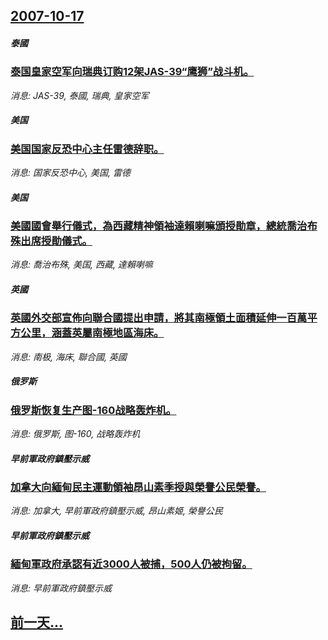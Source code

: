 ## [2007-10-17](/news/2007/10/17/index.md)

##### 泰國
### [泰国皇家空军向瑞典订购12架JAS-39“鹰狮”战斗机。](/news/2007/10/17/泰国皇家空军向瑞典订购12架JAS-39-鹰狮-战斗机.md)
_消息: JAS-39, 泰國, 瑞典, 皇家空军_

##### 美国
### [美国国家反恐中心主任雷德辞职。](/news/2007/10/17/美国国家反恐中心主任雷德辞职.md)
_消息: 国家反恐中心, 美国, 雷德_

##### 美国
### [美國國會舉行儀式，為西藏精神領袖達賴喇嘛頒授勛章，總統喬治布殊出席授勛儀式。](/news/2007/10/17/美國國會舉行儀式-為西藏精神領袖達賴喇嘛頒授勛章-總統喬治布殊出席授勛儀式.md)
_消息: 喬治布殊, 美国, 西藏, 達賴喇嘛_

##### 英國
### [英國外交部宣佈向聯合國提出申請，將其南極領土面積延伸一百萬平方公里，涵蓋英屬南極地區海床。](/news/2007/10/17/英國外交部宣佈向聯合國提出申請-將其南極領土面積延伸一百萬平方公里-涵蓋英屬南極地區海床.md)
_消息: 南极, 海床, 聯合國, 英國_

##### 俄罗斯
### [俄罗斯恢复生产图-160战略轰炸机。](/news/2007/10/17/俄罗斯恢复生产图-160战略轰炸机.md)
_消息: 俄罗斯, 图-160, 战略轰炸机_

##### 早前軍政府鎮壓示威
### [加拿大向緬甸民主運動領袖昂山素季授與榮譽公民榮譽。](/news/2007/10/17/加拿大向緬甸民主運動領袖昂山素季授與榮譽公民榮譽.md)
_消息: 加拿大, 早前軍政府鎮壓示威, 昂山素姬, 榮譽公民_

##### 早前軍政府鎮壓示威
### [緬甸軍政府承認有近3000人被捕，500人仍被拘留。](/news/2007/10/17/緬甸軍政府承認有近3000人被捕-500人仍被拘留.md)
_消息: 早前軍政府鎮壓示威_

## [前一天...](/news/2007/10/16/index.md)

